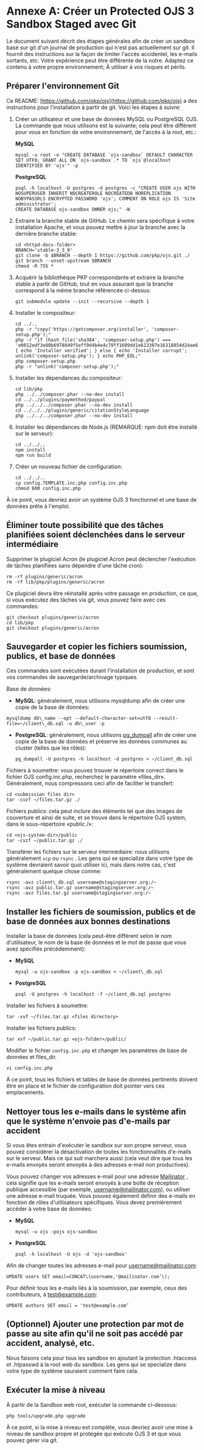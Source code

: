 # Annexe A: Créer un Protected OJS 3 Sandbox Staged avec Git

Le document suivant décrit des étapes générales afin de créer un sandbox basé sur git d'un journal de production qui n'est pas actuellement sur git. Il fournit des instructions sur la façon de limiter l'accès accidentel, les e-mails sortants, etc. Votre expérience peut être différente de la notre. Adaptez ce contenu à votre propre environnement; À utiliser à vos risques et périls.

## Préparer l'environnement Git

Ce README: [https://github.com/pkp/ojs](https://github.com/pkp/ojs) a des instructions pour l'installation à partir de git. Voici les étapes à suivre:

1. Créer un utilisateur et une base de données MySQL ou PostgreSQL OJS. La commande que nous utilisons est la suivante; cela peut être différent pour vous en fonction de votre environnement, de l'accès à la root, etc.:

   **MySQL**
    ```
    mysql -u root -e "CREATE DATABASE `ojs-sandbox` DEFAULT CHARACTER SET UTF8; GRANT ALL ON `ojs-sandbox`.* TO `ojs`@localhost IDENTIFIED BY 'ojs'" -p
    ```
   **PostgreSQL**
   ```
   psql -h localhost -U postgres -d postgres -c "CREATE USER ojs WITH NOSUPERUSER INHERIT NOCREATEROLE NOCREATEDB NOREPLICATION NOBYPASSRLS ENCRYPTED PASSWORD 'ojs'; COMMENT ON ROLE ojs IS 'Site administrator';
   CREATE DATABASE ojs-sandbox OWNER ojs;" -W
   ```

2. Extraire la branche stable de GitHub. Le chemin sera spécifique à votre installation Apache, et vous pouvez mettre à jour la branche avec la dernière branche stable:

    ```
    cd <httpd-docs-folder>
    BRANCH='stable-3_3_0'
    git clone -b $BRANCH --depth 1 https://github.com/pkp/ojs.git ./
    git branch --unset-upstream $BRANCH
    chmod -R 755 *
    ```

3. Acquérir la bibliothèque PKP correspondante et extraire la branche stable à partir de GitHub, tout en vous assurant que la branche correspond à la même branche référencée ci-dessus:

    ```
    git submodule update --init --recursive --depth 1
    ```

4. Installer le compositeur:

    ```
    cd ../..
    php -r "copy('https://getcomposer.org/installer', 'composer-setup.php');"
    php -r "if (hash_file('sha384', 'composer-setup.php') === 'e0012edf3e80b6978849f5eff0d4b4e4c79ff1609dd1e613307e16318854d24ae64f26d17af3ef0bf7cfb710ca74755a') { echo 'Installer verified'; } else { echo 'Installer corrupt'; unlink('composer-setup.php'); } echo PHP_EOL;"
    php composer-setup.php
    php -r "unlink('composer-setup.php');"
    ```

5. Installer les dépendances du compositeur:

    ```
    cd lib/pkp
    php ../../composer.phar --no-dev install
    cd ../../plugins/paymethod/paypal
    php ../../../composer.phar --no-dev install
    cd ../../../plugins/generic/citationStyleLanguage
    php ../../../composer.phar --no-dev install
    ```

6. Installer les dépendances de Node.js (REMARQUE: npm doit être installé sur le serveur):

    ```
    cd ../../..
    npm install
    npm run build
    ```

7. Créer un nouveau fichier de configuration:

    ```
    cd ../../..
    cp config.TEMPLATE.inc.php config.inc.php
    chmod 600 config.inc.php
    ```

À ce point, vous devriez avoir un système OJS 3 fonctionnel et une base de données prête à l'emploi.

## **Éliminer toute possibilité que des tâches planifiées soient déclenchées dans le serveur intermédiaire**

Supprimer le plugiciel Acron (le plugiciel Acron peut déclencher l'exécution de tâches planifiées sans dépendre d'une tâche cron):

```
rm -rf plugins/generic/acron
rm -rf lib/pkp/plugins/generic/acron
```

Ce plugiciel devra être réinstallé après votre passage en production, ce que, si vous exécutez des tâches via git, vous pouvez faire avec ces commandes:

```
git checkout plugins/generic/acron
cd lib/pkp
git checkout plugins/generic/acron
```

## Sauvegarder et copier les fichiers soumission, publics, et base de données

Ces commandes sont exécutées durant l'installation de production, et sont vos commandes de sauvegarde/archivage typiques.

Base de données:

* **MySQL**: généralement, nous utilisons mysqldump afin de créer une copie de la base de données:
```
mysqldump db\_name --opt --default-character-set=utf8 --result-file=~/client\_db.sql -u db\_user -p
```
* **PostgreSQL**: généralement, nous utilisons [pg_dumpall](https://www.postgresql.org/docs/current/backup-dump.html#BACKUP-DUMP-ALL) afin de créer une copie de la base de données et préserve les données communes au cluster (telles que les rôles):
   ```
   pg_dumpall -U postgres -h localhost -d postgres > ~/client_db.sql
   ```

Fichiers à soumettre: vous pouvez trouver le répertoire correct dans le fichier OJS config.inc.php, recherchez le paramètre «files_dir». Généralement, nous compressons ceci afin de faciliter le transfert:

```
cd <submission files dir>
tar -cvzf ~/files.tar.gz ./
```

Fichiers publics: cela peut inclure des éléments tel que des images de couverture et ainsi de suite, et se trouve dans le répertoire OJS system, dans le sous-répertoire «public /»:

```
cd <ojs-system-dir>/public
tar -cvzf ~/public.tar.gz ./
```

Transférer les fichiers sur le serveur intermédiaire: nous utilisons généralement `scp` ou `rsync` . Les gens qui se specialize dans votre type de système devraient savoir quoi utiliser ici, mais dans notre cas, c'est généralement quelque chose comme:

```
rsync -avz client\_db.sql username@stagingserver.org:/~
rsync -avz public.tar.gz username@stagingserver.org:/~
rsync -avz files.tar.gz username@stagingserver.org:/~
```

## Installer les fichiers de soumission, publics et de base de données aux bonnes destinations

Installer la base de données (cela peut-être différent selon le nom d'utilisateur, le nom de la base de données et le mot de passe que vous avez spécifiés précédemment):

* **MySQL**
   ```
   mysql -u ojs-sandbox -p ojs-sandbox < ~/client\_db.sql
   ```
* **PostgreSQL**
   ```
   psql -U postgres -h localhost -f ~/client_db.sql postgres
   ```

Installer les fichiers à soumettre:

```
tar -xvf ~/files.tar.gz <files directory>
```

Installer les fichiers publics:

```
tar xvf ~/public.tar.gz <ojs-folder>/public/
```

Modifier le fichier `config.inc.php` et changer les paramètres de base de données et files_dir.

```
vi config.inc.php
```

À ce point, tous les fichiers et tables de base de données pertinents doivent être en place et le fichier de configuration doit pointer vers ces emplacements.

## Nettoyer tous les e-mails dans le système afin que le système n'envoie pas d'e-mails par accident

Si vous êtes entrain d'exécuter le sandbox sur son propre serveur, vous pouvez considérer la désactivation de toutes les fonctionnalités d'e-mails sur le serveur. Mais ce qui suit marchera aussi (cela veut dire que tous les e-mails envoyés seront envoyés à des adresses e-mail non productives).

Vous pouvez changer vos adresses e-mail pour une adresse [Mailinator](https://www.mailinator.com/) , cela signifie que les e-mails seront envoyés à une boîte de réception publique accessible (par exemple, username@mailinator.com), ou utiliser une adresse e-mail truquée. Vous pouvez également définir des e-mails en fonction de rôles d'utilisateurs spécifiques. Vous devez premièrement accéder à votre base de données:

* **MySQL**
   ```
   mysql -u ojs -pojs ojs-sandbox
   ```
* **PostgreSQL**
   ```
   psql -h localhost -U ojs -d 'ojs-sandbox'
   ```

Afin de changer toutes les adresses e-mail pour username@mailinator.com:

```
UPDATE users SET email=CONCAT\(username,'@mailinator.com’\);
```

Pour définir tous les e-mails liés à la soumission, par exemple, ceux des contributeurs, à test@example.com:

```
UPDATE authors SET email = 'test@example.com’
```

## (Optionnel) Ajouter une protection par mot de passe au site afin qu'il ne soit pas accédé par accident, analysé, etc.

Nous faisons cela pour tous les sandbox en ajoutant la protection .htaccess et .htpasswd à la root web du sandbox. Les gens qui se specialize dans votre type de système sauraient comment faire cela.

## Exécuter la mise à niveau

À partir de la Sandbox web root, exécuter la commande ci-dessous:

```
php tools/upgrade.php upgrade
```

À ce point, si la mise à niveau est complète, vous devriez avoir une mise à niveau de sandbox propre et protégée qui exécute OJS 3 et que vous pouvez gérer via git.
